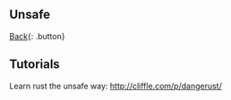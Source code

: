 ## Unsafe

[Back](../index.md){: .button}


## Tutorials

Learn rust the unsafe way: http://cliffle.com/p/dangerust/

